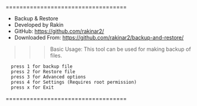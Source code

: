 ===================================

 - Backup & Restore
 - Developed by Rakin
 - GitHub: https://github.com/rakinar2/
 - Downloaded From: https://github.com/rakinar2/backup-and-restore/
  
 >>> Basic Usage:
    This tool can be used for making backup of files.
     
      press 1 for backup file
      press 2 for Restore file
      press 3 for Advanced options
      press 4 for Settings (Requires root permission)
      press x for Exit
    
  
===================================